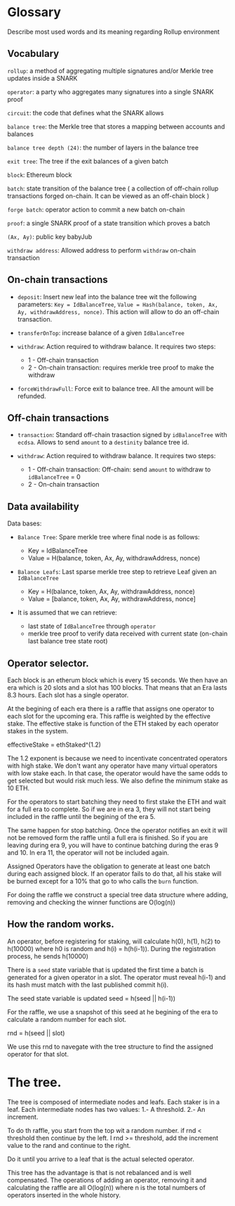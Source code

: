 # Glossary
Describe most used words and its meaning regarding Rollup environment

## Vocabulary
`rollup`: a method of aggregating multiple signatures and/or Merkle tree updates inside a SNARK

`operator`: a party who aggregates many signatures into a single SNARK proof

`circuit`: the code that defines what the SNARK allows

`balance tree`: the Merkle tree that stores a mapping between accounts and balances

`balance tree depth (24)`: the number of layers in the balance tree

`exit tree`: The tree if the exit balances of a given batch

`block`: Ethereum block

`batch`: state transition of the balance tree ( a collection of off-chain rollup transactions forged on-chain. It can be viewed as an off-chain block )

`forge batch`: operator action to commit a new batch on-chain

`proof`: a single SNARK proof of a state transition which proves a batch

`(Ax, Ay)`: public key babyJub

`withdraw address`: Allowed address to perform `withdraw` on-chain transaction

## On-chain transactions

- `deposit`: Insert new leaf into the balance tree wit the following parameters: `Key = IdBalanceTree`, `Value = Hash(balance, token, Ax, Ay, withdrawAddress, nonce)`. This action will allow to do an off-chain transaction.

- `transferOnTop`: increase balance of a given `IdBalanceTree`

- `withdraw`: Action required to withdraw balance. It requires two steps: 
  - 1 - Off-chain transaction
  - 2 - On-chain transaction: requires merkle tree proof to make the withdraw

- `forceWithdrawFull`: Force exit to balance tree. All the amount will be refunded.

## Off-chain transactions

- `transaction`: Standard off-chain trasaction signed by `idBalanceTree` with `ecdsa`. Allows to send `amount` to a `destinity` balance tree id.

- `withdraw`: Action required to withdraw balance. It requires two steps: 
  - 1 - Off-chain transaction: Off-chain: send `amount` to withdraw to `idBalanceTree` = 0
  - 2 - On-chain transaction

## Data availability
Data bases:
- `Balance Tree`: Spare merkle tree where final node is as follows:
  - Key = IdBalanceTree
  - Value = H(balance, token, Ax, Ay, withdrawAddress, nonce)
- `Balance Leafs`: Last sparse merkle tree step to retrieve Leaf given an `IdBalanceTree`
  - Key = H(balance, token, Ax, Ay, withdrawAddress, nonce)
  - Value = [balance, token, Ax, Ay, withdrawAddress, nonce]

- It is assumed that we can retrieve:
  - last state of `IdBalanceTree` through `operator`
  - merkle tree proof to verify data received with current state (on-chain last balance tree state root)

## Operator selector.

Each block is an etherum block which is every 15 seconds. We then have an era which is 20 slots and a slot has 100 blocks. That means that an Era lasts 8.3 hours. Each slot has a single operator. 

At the begining of each era there is a raffle that assigns one operator to each slot for the upcoming era. This raffle is weighted by the effective stake. The effective stake is function of the ETH staked by each operator stakes in the system.

effectiveStake = ethStaked^(1.2)

The 1.2 exponent is because we need to incentivate concentrated operators with high stake. We don't want any operator have many virtual operators with low stake each. In that case, the operator would have the same odds to get selected but would risk much less. We also define the minimum stake as 10 ETH.

For the operators to start batching they need to first stake the ETH and wait for a full era to complete. So if we are in era 3, they will not start being included in the raffle until the begining of the era 5.

The same happen for stop batching.  Once the operator notifies an exit it will not be removed form the raffle until a full era is finished.  So if you are leaving during era 9, you will have to continue batching during the eras 9 and 10. In era 11, the operator will not be included again.

Assigned Operators have the obligation to generate at least one batch during each assigned block.  If an operator fails to do that, all his stake will be burned except for a 10% that go to who calls the `burn` function.

For doing the raffle we construct a special tree data structure where adding, removing and checking the winner functions are O(log(n))

## How the random works.

An operator, before registering for staking, will calculate h(0), h(1), h(2) to h(10000) where h0 is random and h(i) = h(h(i-1)). During the registration process, he sends h(10000)

There is a `seed` state variable that is updated the first time a batch is generated for a given operator in a slot. The operator must reveal h(i-1) and its hash must match with the last published commit h(i).

The seed state variable is updated seed = h(seed || h(i-1))

For the raffle, we use a snapshot of this seed at he begining of the era to calculate a random number for each slot.

rnd = h(seed || slot)

We use this rnd to navegate with the tree structure to find the assigned operator for that slot.

The tree.
=========

The tree is composed of intermediate nodes and leafs.  Each staker is in a leaf. Each intermediate nodes has two values:
1.- A threshold.
2.- An increment.

To do th raffle, you start from the top wit a random number.  if rnd < threshold then continue by the left. I rnd >= threshold, add the increment value to the rand and continue to the right.

Do it until you arrive to a leaf that is the actual selected operator.

This tree has the advantage is that is not rebalanced and is well compensated.
The operations of adding an operator, removing it and calculating the raffle are all O(log(n)) where n is the total numbers of operators inserted in the whole history.

